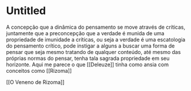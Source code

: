 # Untitled


A concepção que a dinâmica do pensamento se move através de críticas, juntamente que a preconcepção que a verdade é munida de uma propriedade de imunidade a críticas, ou seja a verdade é uma  escatologia do pensamento crítico, pode instigar a alguns a buscar uma forma de pensar que seja mesmo tratando de qualquer conteúdo, até mesmo das próprias normas do pensar, tenha tala sagrada propriedade em seu horizonte.  Aqui  me parece o  que [[Deleuze]] tinha como ansia com conceitos como [[Rizoma]] 

[[O Veneno de Rizoma]]
